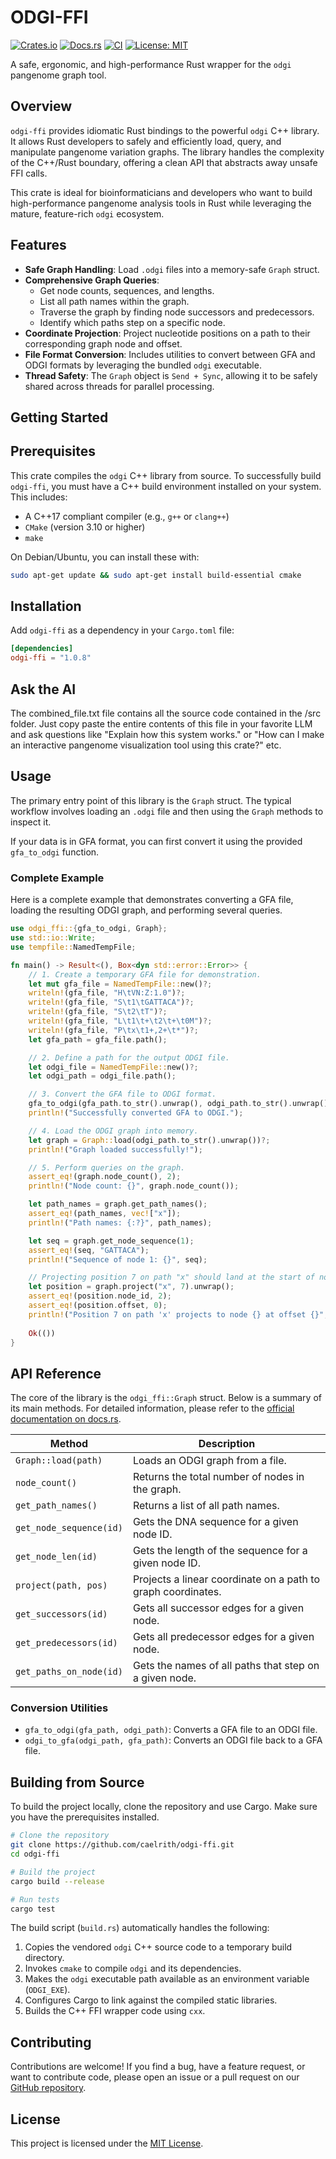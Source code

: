 # ODGI-FFI

[![Crates.io](https://img.shields.io/crates/v/odgi-ffi.svg)](https://crates.io/crates/odgi-ffi)
[![Docs.rs](https://docs.rs/odgi-ffi/badge.svg)](https://docs.rs/odgi-ffi)
[![CI](https://github.com/caelrith/odgi-ffi/actions/workflows/ci.yml/badge.svg)](https://github.com/caelrith/odgi-ffi/actions)
[![License: MIT](https://img.shields.io/badge/License-MIT-yellow.svg)](https://opensource.org/licenses/MIT)

A safe, ergonomic, and high-performance Rust wrapper for the `odgi` pangenome graph tool.

## Overview

`odgi-ffi` provides idiomatic Rust bindings to the powerful `odgi` C++ library. It allows Rust developers to safely and efficiently load, query, and manipulate pangenome variation graphs. The library handles the complexity of the C++/Rust boundary, offering a clean API that abstracts away unsafe FFI calls.

This crate is ideal for bioinformaticians and developers who want to build high-performance pangenome analysis tools in Rust while leveraging the mature, feature-rich `odgi` ecosystem.

## Features

-   **Safe Graph Handling**: Load `.odgi` files into a memory-safe `Graph` struct.
-   **Comprehensive Graph Queries**:
    -   Get node counts, sequences, and lengths.
    -   List all path names within the graph.
    -   Traverse the graph by finding node successors and predecessors.
    -   Identify which paths step on a specific node.
-   **Coordinate Projection**: Project nucleotide positions on a path to their corresponding graph node and offset.
-   **File Format Conversion**: Includes utilities to convert between GFA and ODGI formats by leveraging the bundled `odgi` executable.
-   **Thread Safety**: The `Graph` object is `Send + Sync`, allowing it to be safely shared across threads for parallel processing.

## Getting Started

## Prerequisites

This crate compiles the `odgi` C++ library from source. To successfully build `odgi-ffi`, you must have a C++ build environment installed on your system. This includes:

- A C++17 compliant compiler (e.g., `g++` or `clang++`)
- `CMake` (version 3.10 or higher)
- `make`

On Debian/Ubuntu, you can install these with:
```bash
sudo apt-get update && sudo apt-get install build-essential cmake
```

## Installation

Add `odgi-ffi` as a dependency in your `Cargo.toml` file:

```toml
[dependencies]
odgi-ffi = "1.0.8"
```

## Ask the AI

The combined_file.txt file contains all the source code contained in the /src folder. Just copy paste the entire contents of this file in your favorite LLM and ask questions like "Explain how this system works." or "How can I make an interactive pangenome visualization tool using this crate?" etc.

## Usage

The primary entry point of this library is the `Graph` struct. The typical workflow involves loading an `.odgi` file and then using the `Graph` methods to inspect it.

If your data is in GFA format, you can first convert it using the provided `gfa_to_odgi` function.



### Complete Example

Here is a complete example that demonstrates converting a GFA file, loading the resulting ODGI graph, and performing several queries.

```rust
use odgi_ffi::{gfa_to_odgi, Graph};
use std::io::Write;
use tempfile::NamedTempFile;

fn main() -> Result<(), Box<dyn std::error::Error>> {
    // 1. Create a temporary GFA file for demonstration.
    let mut gfa_file = NamedTempFile::new()?;
    writeln!(gfa_file, "H\tVN:Z:1.0")?;
    writeln!(gfa_file, "S\t1\tGATTACA")?;
    writeln!(gfa_file, "S\t2\tT")?;
    writeln!(gfa_file, "L\t1\t+\t2\t+\t0M")?;
    writeln!(gfa_file, "P\tx\t1+,2+\t*")?;
    let gfa_path = gfa_file.path();

    // 2. Define a path for the output ODGI file.
    let odgi_file = NamedTempFile::new()?;
    let odgi_path = odgi_file.path();

    // 3. Convert the GFA file to ODGI format.
    gfa_to_odgi(gfa_path.to_str().unwrap(), odgi_path.to_str().unwrap())?;
    println!("Successfully converted GFA to ODGI.");

    // 4. Load the ODGI graph into memory.
    let graph = Graph::load(odgi_path.to_str().unwrap())?;
    println!("Graph loaded successfully!");

    // 5. Perform queries on the graph.
    assert_eq!(graph.node_count(), 2);
    println!("Node count: {}", graph.node_count());

    let path_names = graph.get_path_names();
    assert_eq!(path_names, vec!["x"]);
    println!("Path names: {:?}", path_names);

    let seq = graph.get_node_sequence(1);
    assert_eq!(seq, "GATTACA");
    println!("Sequence of node 1: {}", seq);

    // Projecting position 7 on path "x" should land at the start of node 2 (0-based).
    let position = graph.project("x", 7).unwrap();
    assert_eq!(position.node_id, 2);
    assert_eq!(position.offset, 0);
    println!("Position 7 on path 'x' projects to node {} at offset {}", position.node_id, position.offset);
    
    Ok(())
}
```

## API Reference

The core of the library is the `odgi_ffi::Graph` struct. Below is a summary of its main methods. For detailed information, please refer to the [official documentation on docs.rs](https://docs.rs/odgi-ffi).

| Method                 | Description                                                              |
| ---------------------- | ------------------------------------------------------------------------ |
| `Graph::load(path)`    | Loads an ODGI graph from a file.                                         |
| `node_count()`         | Returns the total number of nodes in the graph.                          |
| `get_path_names()`     | Returns a list of all path names.                                        |
| `get_node_sequence(id)`| Gets the DNA sequence for a given node ID.                               |
| `get_node_len(id)`     | Gets the length of the sequence for a given node ID.                     |
| `project(path, pos)`   | Projects a linear coordinate on a path to graph coordinates.             |
| `get_successors(id)`   | Gets all successor edges for a given node.                               |
| `get_predecessors(id)` | Gets all predecessor edges for a given node.                             |
| `get_paths_on_node(id)`| Gets the names of all paths that step on a given node.                   |

### Conversion Utilities

-   `gfa_to_odgi(gfa_path, odgi_path)`: Converts a GFA file to an ODGI file.
-   `odgi_to_gfa(odgi_path, gfa_path)`: Converts an ODGI file back to a GFA file.

## Building from Source

To build the project locally, clone the repository and use Cargo. Make sure you have the prerequisites installed.

```bash
# Clone the repository
git clone https://github.com/caelrith/odgi-ffi.git
cd odgi-ffi

# Build the project
cargo build --release

# Run tests
cargo test
```

The build script (`build.rs`) automatically handles the following:
1.  Copies the vendored `odgi` C++ source code to a temporary build directory.
2.  Invokes `cmake` to compile `odgi` and its dependencies.
3.  Makes the `odgi` executable path available as an environment variable (`ODGI_EXE`).
4.  Configures Cargo to link against the compiled static libraries.
5.  Builds the C++ FFI wrapper code using `cxx`.

## Contributing

Contributions are welcome! If you find a bug, have a feature request, or want to contribute code, please open an issue or a pull request on our [GitHub repository](https://github.com/caelrith/odgi-ffi).

## License

This project is licensed under the [MIT License](LICENSE).

